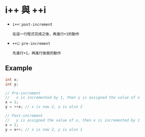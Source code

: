 # i++ 與 ++i

- `i++`: `post-increment`

    ```
    在這一行程式完成之後，再進行+1的動作
    ```

- `++i`: `pre-increment`

    ```
    先進行+1，再進行後面的動作
    ```

## Example

```C
int x;
int y;

// Pre-increment
//   x is incremented by 1, then y is assigned the value of x
x = 1;
y = ++x; // x is now 2, y is also 2

// Post-increment
//   y is assigned the value of x, then x is incremented by 1
x = 1;
y = x++; // x is now 2, y is also 1

```
